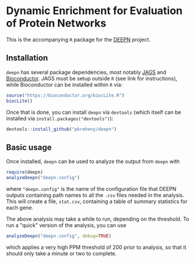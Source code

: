 # Dynamic Enrichment for Evaluation of Protein Networks

This is the accompanying `R` package for the [DEEPN](https://github.com/emptyewer/DEEPN) project.

## Installation

`deepn` has several package dependencies, most notably [JAGS](http://mcmc-jags.sourceforge.net) and [Bioconductor](https://www.bioconductor.org).  JAGS must be setup outside `R` (see link for instructions), while Bioconductor can be installed within `R` via:

```r
source("https://bioconductor.org/biocLite.R")
biocLite()
```

Once that is done, you can install `deepn` via `devtools` (which itself can be installed via `install.packages("devtools")`):

```r
devtools::install_github("pbreheny/deepn")
```

## Basic usage

Once installed, `deepn` can be used to analyze the output from `deepn` with

```r
require(deepn)
analyzeDeepn("deepn.config")
```

where `"deepn.config"` is the name of the configuration file that DEEPN outputs containing path names to all the `.csv` files needed in the analysis.  This will create a file, `stat.csv`, containing a table of summary statistics for each gene.

The above analysis may take a while to run, depending on the threshold.  To run a "quick" version of the analysis, you can use

```r
analyzeDeepn("deepn.config", debug=TRUE)
```

which applies a very high PPM threshold of 200 prior to analysis, so that it should only take a minute or two to complete.
